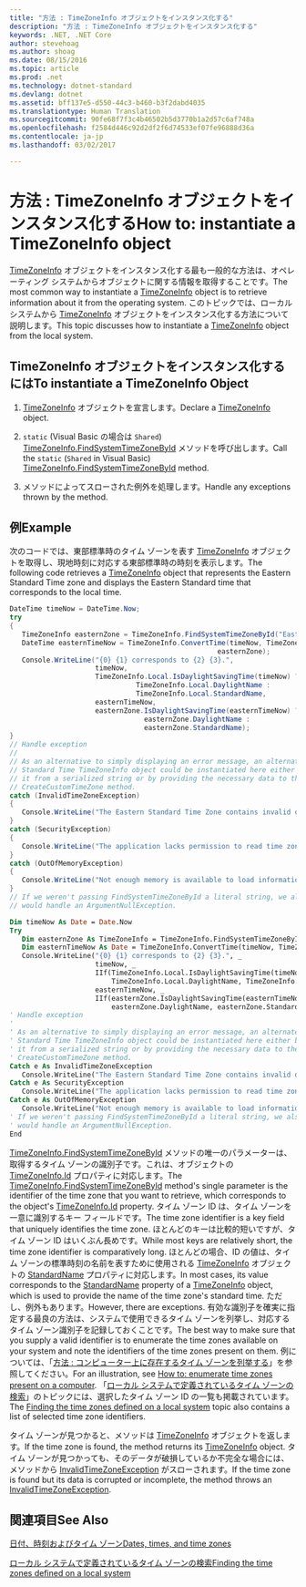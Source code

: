 ```yaml
---
title: "方法 : TimeZoneInfo オブジェクトをインスタンス化する"
description: "方法 : TimeZoneInfo オブジェクトをインスタンス化する"
keywords: .NET, .NET Core
author: stevehoag
ms.author: shoag
ms.date: 08/15/2016
ms.topic: article
ms.prod: .net
ms.technology: dotnet-standard
ms.devlang: dotnet
ms.assetid: bff137e5-d550-44c3-b460-b3f2dabd4035
ms.translationtype: Human Translation
ms.sourcegitcommit: 90fe68f7f3c4b46502b5d3770b1a2d57c6af748a
ms.openlocfilehash: f2584d446c92d2df2f6d74533ef07fe96888d36a
ms.contentlocale: ja-jp
ms.lasthandoff: 03/02/2017

---
```


# <a name="how-to-instantiate-a-timezoneinfo-object"></a><span data-ttu-id="da8ac-104">方法 : TimeZoneInfo オブジェクトをインスタンス化する</span><span class="sxs-lookup"><span data-stu-id="da8ac-104">How to: instantiate a TimeZoneInfo object</span></span>

<span data-ttu-id="da8ac-105">[TimeZoneInfo](xref:System.TimeZoneInfo) オブジェクトをインスタンス化する最も一般的な方法は、オペレーティング システムからオブジェクトに関する情報を取得することです。</span><span class="sxs-lookup"><span data-stu-id="da8ac-105">The most common way to instantiate a [TimeZoneInfo](xref:System.TimeZoneInfo) object is to retrieve information about it from the operating system.</span></span> <span data-ttu-id="da8ac-106">このトピックでは、ローカル システムから [TimeZoneInfo](xref:System.TimeZoneInfo) オブジェクトをインスタンス化する方法について説明します。</span><span class="sxs-lookup"><span data-stu-id="da8ac-106">This topic discusses how to instantiate a [TimeZoneInfo](xref:System.TimeZoneInfo) object from the local system.</span></span>

## <a name="to-instantiate-a-timezoneinfo-object"></a><span data-ttu-id="da8ac-107">TimeZoneInfo オブジェクトをインスタンス化するには</span><span class="sxs-lookup"><span data-stu-id="da8ac-107">To instantiate a TimeZoneInfo Object</span></span>

1. <span data-ttu-id="da8ac-108">[TimeZoneInfo](xref:System.TimeZoneInfo) オブジェクトを宣言します。</span><span class="sxs-lookup"><span data-stu-id="da8ac-108">Declare a [TimeZoneInfo](xref:System.TimeZoneInfo) object.</span></span>

2. <span data-ttu-id="da8ac-109">`static` (Visual Basic の場合は `Shared`) [TimeZoneInfo.FindSystemTimeZoneById](xref:System.TimeZoneInfo.FindSystemTimeZoneById(System.String)) メソッドを呼び出します。</span><span class="sxs-lookup"><span data-stu-id="da8ac-109">Call the `static` (`Shared` in Visual Basic) [TimeZoneInfo.FindSystemTimeZoneById](xref:System.TimeZoneInfo.FindSystemTimeZoneById(System.String)) method.</span></span>

3. <span data-ttu-id="da8ac-110">メソッドによってスローされた例外を処理します。</span><span class="sxs-lookup"><span data-stu-id="da8ac-110">Handle any exceptions thrown by the method.</span></span>

## <a name="example"></a><span data-ttu-id="da8ac-111">例</span><span class="sxs-lookup"><span data-stu-id="da8ac-111">Example</span></span>

<span data-ttu-id="da8ac-112">次のコードでは、東部標準時のタイム ゾーンを表す [TimeZoneInfo](xref:System.TimeZoneInfo) オブジェクトを取得し、現地時刻に対応する東部標準時の時刻を表示します。</span><span class="sxs-lookup"><span data-stu-id="da8ac-112">The following code retrieves a [TimeZoneInfo](xref:System.TimeZoneInfo) object that represents the Eastern Standard Time zone and displays the Eastern Standard time that corresponds to the local time.</span></span>

```csharp
DateTime timeNow = DateTime.Now;
try
{
   TimeZoneInfo easternZone = TimeZoneInfo.FindSystemTimeZoneById("Eastern Standard Time");
   DateTime easternTimeNow = TimeZoneInfo.ConvertTime(timeNow, TimeZoneInfo.Local, 
                                                   easternZone);
   Console.WriteLine("{0} {1} corresponds to {2} {3}.",
                     timeNow, 
                     TimeZoneInfo.Local.IsDaylightSavingTime(timeNow) ?
                               TimeZoneInfo.Local.DaylightName : 
                               TimeZoneInfo.Local.StandardName,
                     easternTimeNow, 
                     easternZone.IsDaylightSavingTime(easternTimeNow) ?
                                 easternZone.DaylightName : 
                                 easternZone.StandardName);
}
// Handle exception
//
// As an alternative to simply displaying an error message, an alternate Eastern
// Standard Time TimeZoneInfo object could be instantiated here either by restoring
// it from a serialized string or by providing the necessary data to the
// CreateCustomTimeZone method.
catch (InvalidTimeZoneException)
{
   Console.WriteLine("The Eastern Standard Time Zone contains invalid or missing data.");
}
catch (SecurityException)
{
   Console.WriteLine("The application lacks permission to read time zone information from the registry.");
}
catch (OutOfMemoryException)
{
   Console.WriteLine("Not enough memory is available to load information on the Eastern Standard Time zone.");
}
// If we weren't passing FindSystemTimeZoneById a literal string, we also 
// would handle an ArgumentNullException.
```

```vb
Dim timeNow As Date = Date.Now
Try
   Dim easternZone As TimeZoneInfo = TimeZoneInfo.FindSystemTimeZoneById("Eastern Standard Time")
   Dim easternTimeNow As Date = TimeZoneInfo.ConvertTime(timeNow, TimeZoneInfo.Local, easternZone)
   Console.WriteLine("{0} {1} corresponds to {2} {3}.", _
                     timeNow, _
                     IIf(TimeZoneInfo.Local.IsDaylightSavingTime(timeNow), _
                         TimeZoneInfo.Local.DaylightName, TimeZoneInfo.Local.StandardName), _
                     easternTimeNow, _
                     IIf(easternZone.IsDaylightSavingTime(easternTimeNow), _
                         easternZone.DaylightName, easternZone.StandardName))
' Handle exception
'
' As an alternative to simply displaying an error message, an alternate Eastern
' Standard Time TimeZoneInfo object could be instantiated here either by restoring
' it from a serialized string or by providing the necessary data to the
' CreateCustomTimeZone method.
Catch e As InvalidTimeZoneException
   Console.WriteLine("The Eastern Standard Time Zone contains invalid or missing data.")   
Catch e As SecurityException
   Console.WriteLine("The application lacks permission to read time zone information from the registry.")
Catch e As OutOfMemoryException
   Console.WriteLine("Not enough memory is available to load information on the Eastern Standard Time zone.")
' If we weren't passing FindSystemTimeZoneById a literal string, we also 
' would handle an ArgumentNullException.
End
``` 

<span data-ttu-id="da8ac-113">[TimeZoneInfo.FindSystemTimeZoneById](xref:System.TimeZoneInfo.FindSystemTimeZoneById(System.String)) メソッドの唯一のパラメーターは、取得するタイム ゾーンの識別子です。これは、オブジェクトの [TimeZoneInfo.Id](xref:System.TimeZoneInfo.Id) プロパティに対応します。</span><span class="sxs-lookup"><span data-stu-id="da8ac-113">The [TimeZoneInfo.FindSystemTimeZoneById](xref:System.TimeZoneInfo.FindSystemTimeZoneById(System.String)) method's single parameter is the identifier of the time zone that you want to retrieve, which corresponds to the object's [TimeZoneInfo.Id](xref:System.TimeZoneInfo.Id) property.</span></span> <span data-ttu-id="da8ac-114">タイム ゾーン ID は、タイム ゾーンを一意に識別するキー フィールドです。</span><span class="sxs-lookup"><span data-stu-id="da8ac-114">The time zone identifier is a key field that uniquely identifies the time zone.</span></span> <span data-ttu-id="da8ac-115">ほとんどのキーは比較的短いですが、タイム ゾーン ID はいくぶん長めです。</span><span class="sxs-lookup"><span data-stu-id="da8ac-115">While most keys are relatively short, the time zone identifier is comparatively long.</span></span> <span data-ttu-id="da8ac-116">ほとんどの場合、ID の値は、タイム ゾーンの標準時刻の名前を表すために使用される [TimeZoneInfo](xref:System.TimeZoneInfo) オブジェクトの [StandardName](xref:System.TimeZoneInfo.StandardName) プロパティに対応します。</span><span class="sxs-lookup"><span data-stu-id="da8ac-116">In most cases, its value corresponds to the [StandardName](xref:System.TimeZoneInfo.StandardName) property of a [TimeZoneInfo](xref:System.TimeZoneInfo) object, which is used to provide the name of the time zone's standard time.</span></span> <span data-ttu-id="da8ac-117">ただし、例外もあります。</span><span class="sxs-lookup"><span data-stu-id="da8ac-117">However, there are exceptions.</span></span> <span data-ttu-id="da8ac-118">有効な識別子を確実に指定する最良の方法は、システムで使用できるタイム ゾーンを列挙し、対応するタイム ゾーン識別子を記録しておくことです。</span><span class="sxs-lookup"><span data-stu-id="da8ac-118">The best way to make sure that you supply a valid identifier is to enumerate the time zones available on your system and note the identifiers of the time zones present on them.</span></span> <span data-ttu-id="da8ac-119">例については、「[方法 : コンピューター上に存在するタイム ゾーンを列挙する](enumerate-time-zones.md)」を参照してください。</span><span class="sxs-lookup"><span data-stu-id="da8ac-119">For an illustration, see [How to: enumerate time zones present on a computer](enumerate-time-zones.md).</span></span> <span data-ttu-id="da8ac-120">「[ローカル システムで定義されているタイム ゾーンの検索](finding-the-time-zones-on-local-system.md)」のトピックには、選択したタイム ゾーン ID の一覧も掲載されています。</span><span class="sxs-lookup"><span data-stu-id="da8ac-120">The [Finding the time zones defined on a local system](finding-the-time-zones-on-local-system.md) topic also contains a list of selected time zone identifiers.</span></span>

<span data-ttu-id="da8ac-121">タイム ゾーンが見つかると、メソッドは [TimeZoneInfo](xref:System.TimeZoneInfo) オブジェクトを返します。</span><span class="sxs-lookup"><span data-stu-id="da8ac-121">If the time zone is found, the method returns its [TimeZoneInfo](xref:System.TimeZoneInfo) object.</span></span> <span data-ttu-id="da8ac-122">タイム ゾーンが見つかっても、そのデータが破損しているか不完全な場合には、メソッドから [InvalidTimeZoneException](xref:System.InvalidTimeZoneException) がスローされます。</span><span class="sxs-lookup"><span data-stu-id="da8ac-122">If the time zone is found but its data is corrupted or incomplete, the method throws an [InvalidTimeZoneException](xref:System.InvalidTimeZoneException).</span></span> 

## <a name="see-also"></a><span data-ttu-id="da8ac-123">関連項目</span><span class="sxs-lookup"><span data-stu-id="da8ac-123">See Also</span></span>

[<span data-ttu-id="da8ac-124">日付、時刻およびタイム ゾーン</span><span class="sxs-lookup"><span data-stu-id="da8ac-124">Dates, times, and time zones</span></span>](index.md)

[<span data-ttu-id="da8ac-125">ローカル システムで定義されているタイム ゾーンの検索</span><span class="sxs-lookup"><span data-stu-id="da8ac-125">Finding the time zones defined on a local system</span></span>](finding-the-time-zones-on-local-system.md)

